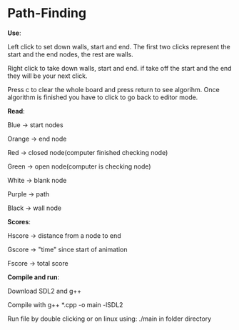 # Path-Finding

**Use**:

Left click to set down walls, start and end. The first two clicks represent the start and the end nodes, the rest are walls.

Right click to take down walls, start and end. if take off the start and the end they will be your next click.

Press c to clear the whole board and press return to see algorihm. Once algorithm is finished you have to click to go back to editor mode.


**Read**:

Blue -> start nodes

Orange -> end node

Red -> closed node(computer finished checking node)

Green -> open node(computer is checking node)

White -> blank node

Purple -> path

Black -> wall node


**Scores**:

Hscore -> distance from a node to end

Gscore -> "time" since start of animation

Fscore -> total score


**Compile and run**:

Download SDL2 and g++

Compile with g++ *.cpp -o main -lSDL2

Run file by double clicking or on linux using: ./main in folder directory
